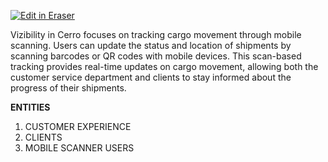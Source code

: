 <p><a target="_blank" href="https://app.eraser.io/workspace/0gPYPUrNcr5XVujn3FH1" id="edit-in-eraser-github-link"><img alt="Edit in Eraser" src="https://firebasestorage.googleapis.com/v0/b/second-petal-295822.appspot.com/o/images%2Fgithub%2FOpen%20in%20Eraser.svg?alt=media&amp;token=968381c8-a7e7-472a-8ed6-4a6626da5501"></a></p>

  Vizibility in Cerro focuses on tracking cargo movement through mobile scanning. Users can update the status and location of shipments by scanning barcodes or QR codes with mobile devices. This scan-based tracking provides real-time updates on cargo movement, allowing both the customer service department and clients to stay informed about the progress of their shipments.

**ENTITIES**

1. CUSTOMER EXPERIENCE
2. CLIENTS
3. MOBILE SCANNER USERS




<!--- Eraser file: https://app.eraser.io/workspace/0gPYPUrNcr5XVujn3FH1 --->